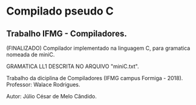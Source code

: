 # Compilado pseudo C
## Trabalho IFMG - Compiladores.

(FINALIZADO) Compilador implementado na linguagem C, para gramatica nomeada de miniC.

GRAMATICA LL1 DESCRITA NO ARQUIVO "miniC.txt".

Trabalho da diciplina de Compiladores (IFMG campus Formiga - 2018). Professor: Walace Rodrigues.

Autor: Júlio César de Melo Cândido.
